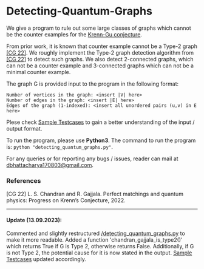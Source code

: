 # Detecting-Quantum-Graphs

We give a program to rule out some large classes of graphs which cannot be the counter examples for the [Krenn-Gu conjecture](https://mariokrenn.wordpress.com/graph-theory-question/).

From prior work, it is known that counter example cannot be a Type-2 graph [[CG 22]](/2202.05562.pdf). We roughly implement the Type-2 graph detection algorithm from [[CG 22]](/2202.05562.pdf) to detect such graphs. We also detect 2-connected graphs, which can not be a counter example and 3-connected graphs which can not be a minimal counter example. 

The graph G is provided input to the program in the following format:
```
Number of vertices in the graph: <insert |V| here>
Number of edges in the graph: <insert |E| here>
Edges of the graph (1-indexed): <insert all unordered pairs (u,v) in E here>
```

Plese check [Sample Testcases](/sample_testcases.txt) to gain a better understanding of the input / output format.

To run the program, please use **Python3**.
The command to run the program is:
`python "detecting_quantum_graphs.py"`.

For any queries or for reporting any bugs / issues, reader can mail at [dbhattacharya170803@gmail.com](mailto:dbhattacharya170803@gmail.com).

### References
[CG 22] L. S. Chandran and R. Gajjala. Perfect matchings and quantum physics: Progress on Krenn’s Conjecture, 2022.

---
#### Update (13.09.2023):
Commented and slightly restructured [/detecting_quantum_graphs.py](/detecting_quantum_graphs.py) to make it more readable. Added a function 'chandran_gajjala_is_type2()' which returns True if G is Type 2, otherwise returns False. Additionally, if G is not Type 2, the potential cause for it is now stated in the output.
[Sample Testcases](/sample_testcases.txt) updated accordingly.
